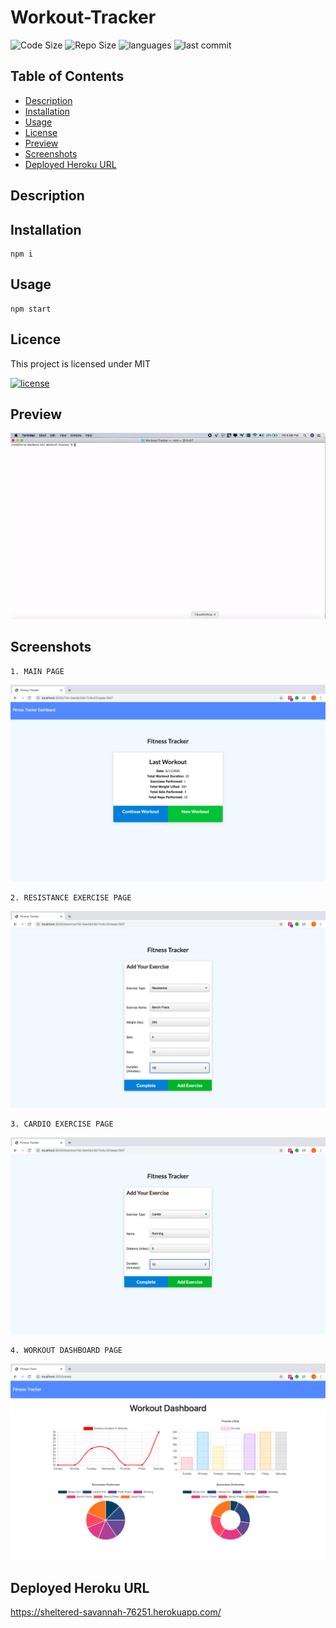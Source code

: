 # Workout-Tracker

![Code Size](https://img.shields.io/github/languages/code-size/joshb4u/Workout-Tracker)
![Repo Size](https://img.shields.io/github/repo-size/joshb4u/Workout-Tracker)
![languages](https://img.shields.io/github/languages/top/joshb4u/Workout-Tracker)
![last commit](https://img.shields.io/github/last-commit/joshb4u/Workout-Tracker)

## Table of Contents

* [Description](#description)
* [Installation](#installation)
* [Usage](#usage)
* [License](#licence)
* [Preview](#preview)
* [Screenshots](#screenshots)
* [Deployed Heroku URL](#Deployed-Heroku-URL)

## Description




## Installation

```
npm i
```

## Usage

```
npm start
```

## Licence

This project is licensed under MIT 

[![license](https://img.shields.io/npm/l/license)](https://opensource.org/licenses/MIT)

## Preview
![Demo](public/Assets/demo.gif)

## Screenshots
```
1. MAIN PAGE
```
![mainPage](public/Assets/Images/MainPage.png)

```
2. RESISTANCE EXERCISE PAGE
```
![resistance](public/Assets/Images/ResistanceExercise.png)

```
3. CARDIO EXERCISE PAGE
```
![cardio](public/Assets/Images/CardioExercise.png)

```
4. WORKOUT DASHBOARD PAGE
```
![dashboard](public/Assets/Images/WorkOutDashboard.png)


## Deployed Heroku URL
https://sheltered-savannah-76251.herokuapp.com/